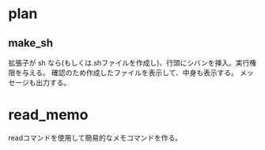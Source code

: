 # plan 

## make_sh
拡張子が sh なら(もしくは.shファイルを作成し)、行頭にシバンを挿入。実行権限を与える。
確認のため作成したファイルを表示して、中身も表示する。
メッセージも出力する。

# read_memo
readコマンドを使用して簡易的なメモコマンドを作る。
